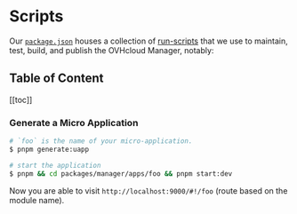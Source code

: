 # Scripts

Our [`package.json`](package.json) houses a collection of [run-scripts](https://docs.npmjs.com/cli/run-script) that we use to maintain, test, build, and publish the OVHcloud Manager, notably:

## Table of Content

<!--lint disable no-shortcut-reference-link no-undefined-references-->
[[toc]]

### Generate a Micro Application

```sh
# `foo` is the name of your micro-application.
$ pnpm generate:uapp

# start the application
$ pnpm && cd packages/manager/apps/foo && pnpm start:dev
```

Now you are able to visit `http://localhost:9000/#!/foo` (route based on the module name).
